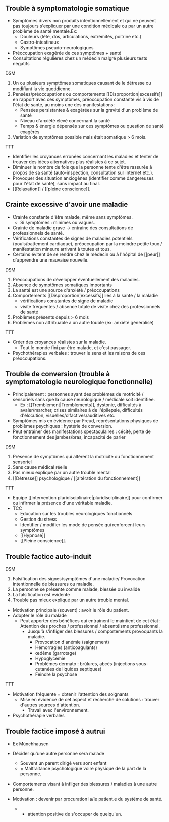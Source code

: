 
## Trouble à symptomatologie somatique 

- Symptômes divers non produits intentionnellement et qui ne peuvent pas toujours s'expliquer par une condition médicale ou par un autre problème de santé mentale.Ex:
	- Douleurs (tête, dos, articulations, extrémités, poitrine etc.)
	- Gastro-intestinaux 
	- Symptômes pseudo-neurologiques 
- Préoccupation exagérée de ces symptômes + santé 
- Consultations régulières chez un médecin malgré plusieurs tests négatifs

DSM 
1. Un ou plusieurs symptômes somatiques causant de le détresse ou modifiant la vie quotidienne. 
2. Pensées/préoccupations ou comportements [[Disproportion|excessifs]] en rapport avec ces symptômes, préoccupation constante vis à vis de l'état de santé, au moins une des manifestations:
	- Pensées persistantes & exagérées sur la gravité d'un problème de santé
	- Niveau d'anxiété élevé concernant la santé
	- Temps & énergie dépensés sur ces symptômes ou question de santé exagérés
3. Variation de symptômes possible mais était somatique > 6 mois.

TTT 

- Identifier les croyances erronées concernant les maladies et tenter de trouver des idées alternatives plus réalistes à ce sujet.
- Diminuer le nombre de fois que la personne tente d'être rassurée à propos de sa santé (auto-inspection, consultation sur internet etc.).
- Provoquer des situation anxiogènes (identifier comme dangereuses pour l'état de santé), sans impact au final.
- [[Relaxation]] / [[pleine conscience]]. 

## Crainte excessive d'avoir une maladie 

- Crainte constante d'être malade, même sans symptômes.
	- Si symptômes : minimes ou vagues. 
- Crainte de maladie grave -> entraine des consultations de professionnels de santé. 
- Vérifications constantes de signes de maladies potentiels (pouls/battement cardiaque), préoccupation par la moindre petite toux / manifestation mineure arrivant à toutes et tous. 
- Certains évitent de se rendre chez le médecin ou à l'hôpital de [[peur]] d'apprendre une mauvaise nouvelle. 

DSM 
1. Préoccupations de développer éventuellement des maladies. 
2. Absence de symptômes somatiques importants
3. La santé est une source d'anxiété / préoccupations 
4. Comportements [[Disproportion|excessifs]] liés à la santé / la maladie 
	- vérifications constantes de signe de maladie 
	- visite fréquentes / absence totale de visite chez des professionnels de santé 
5. Problèmes présents depuis > 6 mois 
6. Problèmes non attribuable à un autre touble (ex: anxiété généralisé)

TTT

- Créer des croyances réalistes sur la maladie.
	- Tout le monde fini par être malade, et c'est passager.
- Psychothérapies verbales : trouver le sens et les raisons de ces préoccupations.

## Trouble de conversion (trouble à symptomatologie neurologique fonctionnelle)

- Principalement : personnes ayant des problèmes de motricité / sensoriels sans que la cause neurologique / médicale soit identifiée. 
	- Ex  : [[Tremblement|Tremblements]], dystonie, difficultés à avaler/marcher, crises similaires à de l'épilepsie, difficultés d'élocution, visuelles/olfactives/auditives etc.
- Symptômes mis en évidence par Freud, représentations physiques de problèmes psychiques : hystérie de conversion. 
- Peut entrainer des manifestations spectaculaires : cécité, perte de fonctionnement des jambes/bras, incapacité de parler 

DSM 
1. Présence de symptômes qui altèrent la motricité ou fonctionnement sensoriel
2. Sans cause médical réelle
3. Pas mieux expliqué par un autre trouble mental
4. [[Détresse]] psychologique / [[altération du fonctionnement]] 

TTT

- Equipe [[intervention pluridisciplinaire|pluridisciplinaire]] pour confirmer ou infirmer la présence d'une véritable maladie. 
- TCC
	- Education sur les troubles neurologiques fonctionnels 
	- Gestion du stress
	- Identifier / modifier les mode de pensée qui renforcent leurs symptômes 
	- [[Hypnose]] 
	- [[Pleine conscience]]. 

## Trouble factice auto-induit

DSM
1. Falsification des signes/symptômes d'une maladie/ Provocation intentionnelle de blessures ou maladie. 
2. La personne se présente comme malade, blessée ou invalide 
3. La falsification est évidente 
4. Trouble pas mieux expliqué par un autre trouble mental.

- Motivation principale (souvent) : avoir le rôle du patient. 
- Adopter le rôle du malade 
	- Peut apporter des bénéfices qui entrainent le maintient de cet état : Attention des proches / professionnel / absentéisme professionnel.
		- Jusqu'à s'infliger des blessures / comportements provoquants la maladie. 
			- Provocation d'anémie (saignement)
			- Hémorragies (anticoagulants)
			- œdème (garrotage)
			- Hypoglycémie 
			- Problèmes dermato : brûlures, abcès (injections sous-cutanées de liquides septiques)
			- Feindre la psychose 

TTT

- Motivation fréquente = obtenir l'attention des soignants 
	- Mise en évidence de cet aspect et recherche de solutions : trouver d'autres sources d'attention. 
		- Travail avec l'environnement. 
- Psychothérapie verbales 

## Trouble factice imposé à autrui
- Ex Münchhausen

- Décider qu'une autre personne sera malade
	- Souvent un parent dirigé vers sont enfant 
	- = Maltraitance psychologique voire physique de la part de la personne. 
- Comportements visant à infliger des blessures / maladies à une autre personne.

- Motivation : devenir par procuration la/le patient.e du système de santé. 
	- + attention positive de s'occuper de quelqu'un. 


